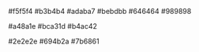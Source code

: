 <!-- Azca Colors -->

<!-- Bright Colors  -->

#f5f5f4
#b3b4b4
#adaba7
#bebdbb
#646464
#989898

#a48a1e
#bca31d
#b4ac42

#2e2e2e
#694b2a
#7b6861
